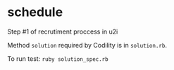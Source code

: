 # schedule
Step #1 of recrutiment proccess in u2i

Method ```solution``` required by Codility is in ```solution.rb```.

To run test: 
```ruby solution_spec.rb```

